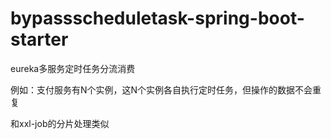 # bypassscheduletask-spring-boot-starter
eureka多服务定时任务分流消费

例如：支付服务有N个实例，这N个实例各自执行定时任务，但操作的数据不会重复

和xxl-job的分片处理类似
